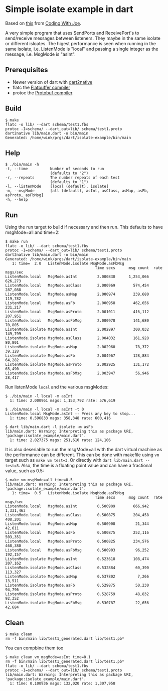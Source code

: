 # Simple isolate example in dart

Based on [this](https://codingwithjoe.com/dart-fundamentals-isolates/) from
[Coding With Joe](codingwithjost.com).

A very simple program that uses SendPorts and ReceivePort's to
send/receive messages between listeners. They maybe in the same
isolate or different isloates. The higest performance is seen
when running in the same isolate, i.e. ListenMode is "local" and
passing a single integer as the message, i.e. MsgMode is "asInt".

## Prerequisites

- Newer version of dart with [dart2native](https://dart.dev/tools/dart2native)
- flatc the [Flatbuffer compiler](https://google.github.io/flatbuffers/)
- protoc the [Protobuf compiler](https://developers.google.com/protocol-buffers)

## Build
```
$ make
flatc -o lib/ --dart schema/test1.fbs
protoc -I=schema/ --dart_out=lib/ schema/test1.proto
dart2native lib/main.dart -o bin/main
Generated: /home/wink/prgs/dart/isolate-example/bin/main
```

## Help
```
$ ./bin/main -h
-t, --time          Number of seconds to run
                    (defaults to "2")
-r, --repeats       The number repeats of each test
                    (defaults to "1")
-l, --listenMode    [local (default), isolate]
-m, --msgMode       [all (default), asInt, asClass, asMap, asFb, asProto, asFbMsg]
-h, --help
```

## Run

Using the run target to build if necessary and then run.
This defaults to have msgMode=all and time=2:
```
$ make run
flatc -o lib/ --dart schema/test1.fbs
protoc -I=schema/ --dart_out=lib/ schema/test1.proto
dart2native lib/main.dart -o bin/main
Generated: /home/wink/prgs/dart/isolate-example/bin/main
   1: time=  2.0   ListenMode.isolate MsgMode.asFbMsg
                                        Time secs      msg count  rate msgs/sec
ListenMode.local   MsgMode.asInt         2.000830      1,253,066        626,273
ListenMode.local   MsgMode.asClass       2.000969        574,454        287,088
ListenMode.local   MsgMode.asMap         2.000974        239,680        119,782
ListenMode.local   MsgMode.asFb          2.000958        462,656        231,217
ListenMode.local   MsgMode.asProto       2.001011        416,112        207,951
ListenMode.local   MsgMode.asFbMsg       2.000978        141,680         70,805
ListenMode.isolate MsgMode.asInt         2.002897        300,032        149,799
ListenMode.isolate MsgMode.asClass       2.004032        161,928         80,801
ListenMode.isolate MsgMode.asMap         2.002960         78,372         39,128
ListenMode.isolate MsgMode.asFb          2.004967        128,884         64,282
ListenMode.isolate MsgMode.asProto       2.002925        131,172         65,490
ListenMode.isolate MsgMode.asFbMsg       2.003947         56,946         28,417
```

Run listenMode `local` and the various msgModes:
```
$ ./bin/main -l local -m asInt
  1: time: 2.000961 msgs: 1,153,792 rate: 576,619

$ ./bin/main -l local -m asInt -t 0
ListenMode.local MsgMode.asInt -- Press any key to stop...
  1: time: 0.596833 msgs: 358,348 rate: 600,416

$ dart lib/main.dart -l isolate -m asFb
lib/main.dart: Warning: Interpreting this as package URI, 'package:isolate_example/main.dart'.
  1: time: 2.027375 msgs: 251,610 rate: 124,106
```

It is also deseriable to run the msgMode=all with the dart
virtual machine as the performance can be different.
This can be done with makefile using `vm` target such
as `make vm test=3`. Or directly with `dart lib/main.dart --test=3`.
Also, the time is a floating point value and can have a
fractional value, such as 0.5:
```
$ make vm msgMode=all time=0.5
lib/main.dart: Warning: Interpreting this as package URI, 'package:isolate_example/main.dart'.
   1: time=  0.5   ListenMode.isolate MsgMode.asFbMsg
                                        Time secs      msg count  rate msgs/sec
ListenMode.local   MsgMode.asInt         0.500909        666,942      1,331,463
ListenMode.local   MsgMode.asClass       0.500875        204,458        408,201
ListenMode.local   MsgMode.asMap         0.500908         21,344         42,611
ListenMode.local   MsgMode.asFb          0.500875        252,116        503,351
ListenMode.local   MsgMode.asProto       0.500825        234,576        468,380
ListenMode.local   MsgMode.asFbMsg       0.500903         96,252        192,157
ListenMode.isolate MsgMode.asInt         0.523618        108,474        207,162
ListenMode.isolate MsgMode.asClass       0.532884         60,390        113,327
ListenMode.isolate MsgMode.asMap         0.537802          7,266         13,511
ListenMode.isolate MsgMode.asFb          0.529875         50,230         94,796
ListenMode.isolate MsgMode.asProto       0.528759         48,832         92,352
ListenMode.isolate MsgMode.asFbMsg       0.530787         22,656         42,684
```

## Clean
```
$ make clean
rm -f bin/main lib/test1_generated.dart lib/test1.pb*
```

You can compbine them too
```
$ make clean vm msgMode=asInt time=0.1
rm -f bin/main lib/test1_generated.dart lib/test1.pb*
flatc -o lib/ --dart schema/test1.fbs
protoc -I=schema/ --dart_out=lib/ schema/test1.proto
lib/main.dart: Warning: Interpreting this as package URI, 'package:isolate_example/main.dart'.
  1: time: 0.100936 msgs: 132,020 rate: 1,307,958
```
